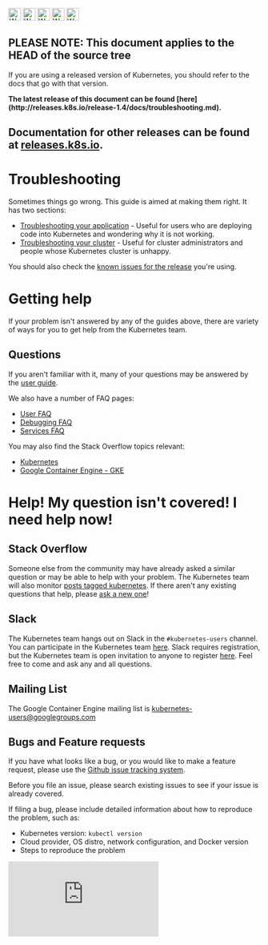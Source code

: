 <!-- BEGIN MUNGE: UNVERSIONED_WARNING -->

<!-- BEGIN STRIP_FOR_RELEASE -->

<img src="http://kubernetes.io/kubernetes/img/warning.png" alt="WARNING"
     width="25" height="25">
<img src="http://kubernetes.io/kubernetes/img/warning.png" alt="WARNING"
     width="25" height="25">
<img src="http://kubernetes.io/kubernetes/img/warning.png" alt="WARNING"
     width="25" height="25">
<img src="http://kubernetes.io/kubernetes/img/warning.png" alt="WARNING"
     width="25" height="25">
<img src="http://kubernetes.io/kubernetes/img/warning.png" alt="WARNING"
     width="25" height="25">

<h2>PLEASE NOTE: This document applies to the HEAD of the source tree</h2>

If you are using a released version of Kubernetes, you should
refer to the docs that go with that version.

<!-- TAG RELEASE_LINK, added by the munger automatically -->
<strong>
The latest release of this document can be found
[here](http://releases.k8s.io/release-1.4/docs/troubleshooting.md).

Documentation for other releases can be found at
[releases.k8s.io](http://releases.k8s.io).
</strong>
--

<!-- END STRIP_FOR_RELEASE -->

<!-- END MUNGE: UNVERSIONED_WARNING -->

# Troubleshooting

Sometimes things go wrong.  This guide is aimed at making them right.  It has two sections:
   * [Troubleshooting your application](user-guide/application-troubleshooting.md) - Useful for users who are deploying code into Kubernetes and wondering why it is not working.
   * [Troubleshooting your cluster](admin/cluster-troubleshooting.md) - Useful for cluster administrators and people whose Kubernetes cluster is unhappy.

You should also check the [known issues for the release](../CHANGELOG.md) you're using.

# Getting help

If your problem isn't answered by any of the guides above, there are variety of ways for you to get help from the Kubernetes team.

## Questions

If you aren't familiar with it, many of your questions may be answered by the [user guide](user-guide/README.md).

We also have a number of FAQ pages:
   * [User FAQ](https://github.com/kubernetes/kubernetes/wiki/User-FAQ)
   * [Debugging FAQ](https://github.com/kubernetes/kubernetes/wiki/Debugging-FAQ)
   * [Services FAQ](https://github.com/kubernetes/kubernetes/wiki/Services-FAQ)

You may also find the Stack Overflow topics relevant:
   * [Kubernetes](http://stackoverflow.com/questions/tagged/kubernetes)
   * [Google Container Engine - GKE](http://stackoverflow.com/questions/tagged/google-container-engine)

# Help! My question isn't covered!  I need help now!

## Stack Overflow

Someone else from the community may have already asked a similar question or may be able to help with your problem. The Kubernetes team will also monitor [posts tagged kubernetes](http://stackoverflow.com/questions/tagged/kubernetes). If there aren't any existing questions that help, please [ask a new one](http://stackoverflow.com/questions/ask?tags=kubernetes)!

## <a name="slack"></a>Slack

The Kubernetes team hangs out on Slack in the `#kubernetes-users` channel.  You can participate in the Kubernetes team [here](https://kubernetes.slack.com).  Slack requires registration, but the Kubernetes team is open invitation to anyone to register [here](http://slack.kubernetes.io).  Feel free to come and ask any and all questions.

## Mailing List

The Google Container Engine mailing list is [kubernetes-users@googlegroups.com](https://groups.google.com/forum/#!forum/kubernetes-users)

## Bugs and Feature requests

If you have what looks like a bug, or you would like to make a feature request, please use the [Github issue tracking system](https://github.com/kubernetes/kubernetes/issues).

Before you file an issue, please search existing issues to see if your issue is already covered.

If filing a bug, please include detailed information about how to reproduce the problem, such as:
* Kubernetes version: `kubectl version`
* Cloud provider, OS distro, network configuration, and Docker version
* Steps to reproduce the problem

<!-- BEGIN MUNGE: GENERATED_ANALYTICS -->
[![Analytics](https://kubernetes-site.appspot.com/UA-36037335-10/GitHub/docs/troubleshooting.md?pixel)]()
<!-- END MUNGE: GENERATED_ANALYTICS -->
